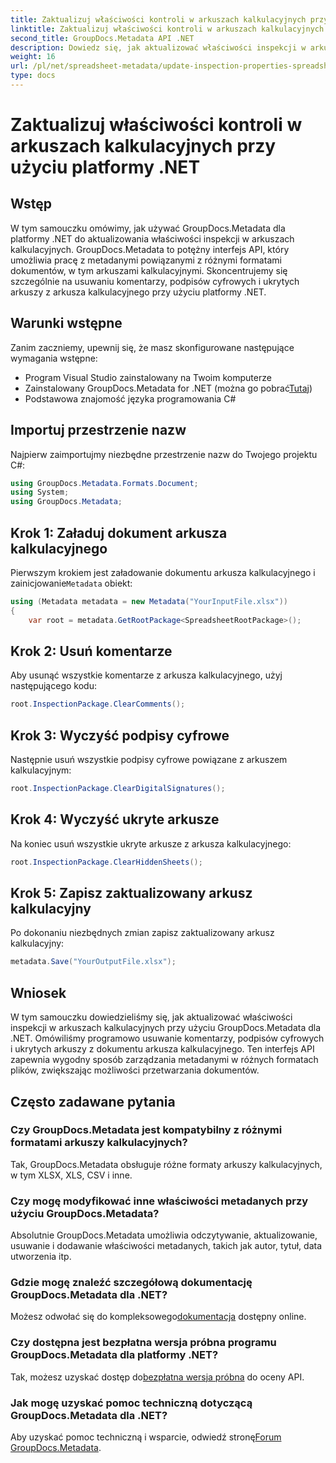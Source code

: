 ```yaml
---
title: Zaktualizuj właściwości kontroli w arkuszach kalkulacyjnych przy użyciu platformy .NET
linktitle: Zaktualizuj właściwości kontroli w arkuszach kalkulacyjnych przy użyciu platformy .NET
second_title: GroupDocs.Metadata API .NET
description: Dowiedz się, jak aktualizować właściwości inspekcji w arkuszach kalkulacyjnych przy użyciu GroupDocs.Metadata dla platformy .NET. Z łatwością zarządzaj komentarzami, podpisami i ukrytymi arkuszami.
weight: 16
url: /pl/net/spreadsheet-metadata/update-inspection-properties-spreadsheets/
type: docs
---
```

# Zaktualizuj właściwości kontroli w arkuszach kalkulacyjnych przy użyciu platformy .NET

## Wstęp
W tym samouczku omówimy, jak używać GroupDocs.Metadata dla platformy .NET do aktualizowania właściwości inspekcji w arkuszach kalkulacyjnych. GroupDocs.Metadata to potężny interfejs API, który umożliwia pracę z metadanymi powiązanymi z różnymi formatami dokumentów, w tym arkuszami kalkulacyjnymi. Skoncentrujemy się szczególnie na usuwaniu komentarzy, podpisów cyfrowych i ukrytych arkuszy z arkusza kalkulacyjnego przy użyciu platformy .NET.
## Warunki wstępne
Zanim zaczniemy, upewnij się, że masz skonfigurowane następujące wymagania wstępne:
- Program Visual Studio zainstalowany na Twoim komputerze
-  Zainstalowany GroupDocs.Metadata for .NET (można go pobrać[Tutaj](https://releases.groupdocs.com/metadata/net/))
- Podstawowa znajomość języka programowania C#

## Importuj przestrzenie nazw
Najpierw zaimportujmy niezbędne przestrzenie nazw do Twojego projektu C#:
```csharp
using GroupDocs.Metadata.Formats.Document;
using System;
using GroupDocs.Metadata;
```
## Krok 1: Załaduj dokument arkusza kalkulacyjnego
 Pierwszym krokiem jest załadowanie dokumentu arkusza kalkulacyjnego i zainicjowanie`Metadata` obiekt:
```csharp
using (Metadata metadata = new Metadata("YourInputFile.xlsx"))
{
    var root = metadata.GetRootPackage<SpreadsheetRootPackage>();
```
## Krok 2: Usuń komentarze
Aby usunąć wszystkie komentarze z arkusza kalkulacyjnego, użyj następującego kodu:
```csharp
root.InspectionPackage.ClearComments();
```
## Krok 3: Wyczyść podpisy cyfrowe
Następnie usuń wszystkie podpisy cyfrowe powiązane z arkuszem kalkulacyjnym:
```csharp
root.InspectionPackage.ClearDigitalSignatures();
```
## Krok 4: Wyczyść ukryte arkusze
Na koniec usuń wszystkie ukryte arkusze z arkusza kalkulacyjnego:
```csharp
root.InspectionPackage.ClearHiddenSheets();
```
## Krok 5: Zapisz zaktualizowany arkusz kalkulacyjny
Po dokonaniu niezbędnych zmian zapisz zaktualizowany arkusz kalkulacyjny:
```csharp
metadata.Save("YourOutputFile.xlsx");
```

## Wniosek
W tym samouczku dowiedzieliśmy się, jak aktualizować właściwości inspekcji w arkuszach kalkulacyjnych przy użyciu GroupDocs.Metadata dla .NET. Omówiliśmy programowo usuwanie komentarzy, podpisów cyfrowych i ukrytych arkuszy z dokumentu arkusza kalkulacyjnego. Ten interfejs API zapewnia wygodny sposób zarządzania metadanymi w różnych formatach plików, zwiększając możliwości przetwarzania dokumentów.

## Często zadawane pytania
### Czy GroupDocs.Metadata jest kompatybilny z różnymi formatami arkuszy kalkulacyjnych?
Tak, GroupDocs.Metadata obsługuje różne formaty arkuszy kalkulacyjnych, w tym XLSX, XLS, CSV i inne.
### Czy mogę modyfikować inne właściwości metadanych przy użyciu GroupDocs.Metadata?
Absolutnie GroupDocs.Metadata umożliwia odczytywanie, aktualizowanie, usuwanie i dodawanie właściwości metadanych, takich jak autor, tytuł, data utworzenia itp.
### Gdzie mogę znaleźć szczegółową dokumentację GroupDocs.Metadata dla .NET?
 Możesz odwołać się do kompleksowego[dokumentacja](https://tutorials.groupdocs.com/metadata/net/) dostępny online.
### Czy dostępna jest bezpłatna wersja próbna programu GroupDocs.Metadata dla platformy .NET?
 Tak, możesz uzyskać dostęp do[bezpłatna wersja próbna](https://releases.groupdocs.com/) do oceny API.
### Jak mogę uzyskać pomoc techniczną dotyczącą GroupDocs.Metadata dla .NET?
 Aby uzyskać pomoc techniczną i wsparcie, odwiedź stronę[Forum GroupDocs.Metadata](https://forum.groupdocs.com/c/metadata/14).